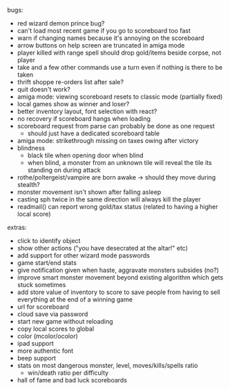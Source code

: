 bugs:
- red wizard demon prince bug?
- can't load most recent game if you go to scoreboard too fast
- warn if changing names because it's annoying on the scoreboard
- arrow buttons on help screen are truncated in amiga mode
- player killed with range spell should drop gold/items beside corpse, not player
- take and a few other commands use a turn even if nothing is there to be taken
- thrift shoppe re-orders list after sale?
- quit doesn't work?
- amiga mode: viewing scoreboard resets to classic mode (partially fixed)
- local games show as winner and loser?
- better inventory layout, font selection with react?
- no recovery if scoreboard hangs when loading
- scoreboard request from parse can probably be done as one request
  - should just have a dedicated scoreboard table
- amiga mode: strikethrough missing on taxes owing after victory
- blindness
  - black tile when opening door when blind
  - when blind, a monster from an unknown tile will reveal the tile its standing on during attack
- rothe/poltergeist/vampire are born awake -> should they move during stealth?
- monster movement isn't shown after falling asleep
- casting sph twice in the same direction will always kill the player
- readmail() can report wrong gold/tax status (related to having a higher local score)


extras:
- click to identify object
- show other actions ("you have desecrated at the altar!" etc)
- add support for other wizard mode passwords
- game start/end stats
- give notification given when haste, aggravate monsters subsides (no?)
- improve smart monster movement beyond existing algorithm which gets stuck sometimes
- add store value of inventory to score to save people from having to sell everything at the end of a winning game
- url for scoreboard
- cloud save via password
- start new game without reloading
- copy local scores to global
- color (mcolor/ocolor)
- ipad support
- more authentic font
- beep support
- stats on most dangerous monster, level, moves/kills/spells ratio
  - win/death ratio per difficulty
- hall of fame and bad luck scoreboards

